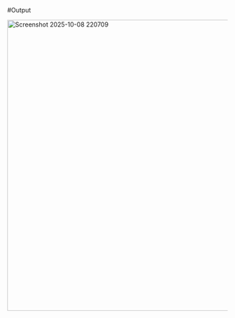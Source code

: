 #Output

<img width="1197" height="666" alt="Screenshot 2025-10-08 220709" src="https://github.com/user-attachments/assets/88a66130-2587-4abf-846e-db1223d21b69" />
